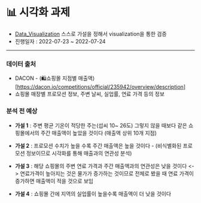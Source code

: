 #  📊 시각화 과제
* [Data_Visualization](https://github.com/jsw6872/DataScience-ML/new/main/teamlabxinflearn/week_4/assignment) 스스로 가설을 정해서 visualization을 통한 검증
* 진행일자 : 2022-07-23 ~ 2022-07-24

---
### 데이터 출처
* DACON - (🛍쇼핑몰 지점별 매출액)[https://dacon.io/competitions/official/235942/overview/description]
* 쇼핑몰 매장별 프로모션 정보, 주변 날씨, 실업률, 연료 가격 등의 정보
### 분석 전 예상
- **가설 1** : 주변 평균 기온이 적당한 주는(섭씨 10~ 26도) 그렇지 않을 때보다 같은 쇼핑몰에서의 주간 매출액이 높았을 것이다 (매출액 상위 10개 지점)

- **가설 2** : 프로모션 수치가 높을 수록 주간 매출액은 높을 것이다 - (비식별화된 프로모션 정보이므로 시각화를 통해 매출과의 연관성 분석)
- **가설 3** : 해당 쇼핑몰의 주변 연료 가격과 주간 매출액과의 연관성은 낮을 것이다 <-> 연료가격이 높아지는 것은 물가가 증가하는 것이므로 전체로 봤을 때 연료 가격이 증가하면 매출액이 적을 것으로 보임
    
- **가설 4** : 쇼핑몰 간에 지역의 실업률이 높을수록 매출액이 더 낮을 것이다
